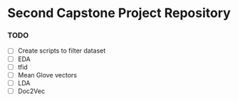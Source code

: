 # Second Capstone Project Repository

### TODO

* [ ] Create scripts to filter dataset 
* [ ] EDA
* [ ] tfid
* [ ] Mean Glove vectors
* [ ] LDA
* [ ] Doc2Vec

